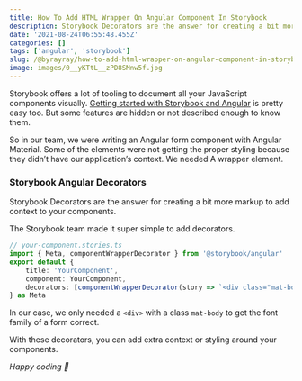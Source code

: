 ```yaml
---
title: How To Add HTML Wrapper On Angular Component In Storybook
description: Storybook Decorators are the answer for creating a bit more markup
date: '2021-08-24T06:55:48.455Z'
categories: []
tags: ['angular', 'storybook']
slug: /@byrayray/how-to-add-html-wrapper-on-angular-component-in-storybook-d7091f9f17e0
image: images/0__yKTtL__zPD8SMnw5f.jpg
---
```


Storybook offers a lot of tooling to document all your JavaScript components visually. [Getting started with Storybook and Angular](https://storybook.js.org/docs/angular/get-started/introduction) is pretty easy too. But some features are hidden or not described enough to know them.

So in our team, we were writing an Angular form component with Angular Material. Some of the elements were not getting the proper styling because they didn’t have our application’s context. We needed A wrapper element.

### Storybook Angular Decorators

Storybook Decorators are the answer for creating a bit more markup to add context to your components.

The Storybook team made it super simple to add decorators.

```ts
// your-component.stories.ts
import { Meta, componentWrapperDecorator } from '@storybook/angular'
export default {
	title: 'YourComponent',
	component: YourComponent,
	decorators: [componentWrapperDecorator(story => `<div class="mat-body">${story}</div>`)]
} as Meta
```

In our case, we only needed a `<div>` with a class `mat-body` to get the font family of a form correct.

With these decorators, you can add extra context or styling around your components.

_Happy coding 🚀_

